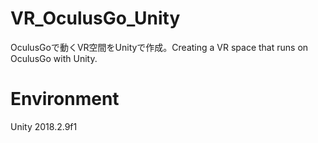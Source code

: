 # VR_OculusGo_Unity
OculusGoで動くVR空間をUnityで作成。Creating a VR space that runs on OculusGo with Unity.
# Environment
Unity 2018.2.9f1
